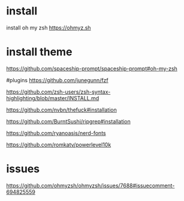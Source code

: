 # install
install oh my zsh https://ohmyz.sh


# install theme
https://github.com/spaceship-prompt/spaceship-prompt#oh-my-zsh

#plugins
https://github.com/junegunn/fzf

https://github.com/zsh-users/zsh-syntax-highlighting/blob/master/INSTALL.md

https://github.com/nvbn/thefuck#installation

https://github.com/BurntSushi/ripgrep#installation

https://github.com/ryanoasis/nerd-fonts

https://github.com/romkatv/powerlevel10k

# issues
https://github.com/ohmyzsh/ohmyzsh/issues/7688#issuecomment-694825559
